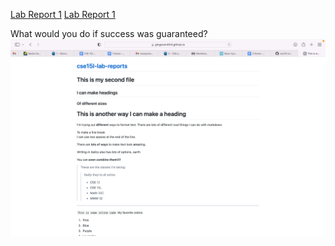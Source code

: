 [Lab Report 1](lab-report-1-week-2.html)
[Lab Report 1](https://<gingersmith4>.github.io/<cse15l-lab-reports>/lab-report-1-week-2.html)

What would you do if success was guaranteed?
![Screenshot of my website](/exampleScreenShot.png)

